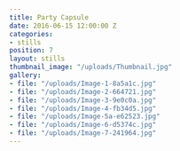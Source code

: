 ```yaml
---
title: Party Capsule
date: 2016-06-15 12:00:00 Z
categories:
- stills
position: 7
layout: stills
thumbnail_image: "/uploads/Thumbnail.jpg"
gallery:
- file: "/uploads/Image-1-8a5a1c.jpg"
- file: "/uploads/Image-2-664721.jpg"
- file: "/uploads/Image-3-9e0c0a.jpg"
- file: "/uploads/Image-4-fb34d5.jpg"
- file: "/uploads/Image-5a-e62523.jpg"
- file: "/uploads/Image-6-d5374c.jpg"
- file: "/uploads/Image-7-241964.jpg"
---
```

